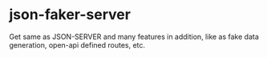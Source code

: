 # json-faker-server
Get same as JSON-SERVER and many features in addition, like as fake data generation, open-api defined routes, etc.
